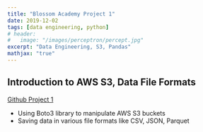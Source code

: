 ```yaml
---
title: "Blossom Academy Project 1"
date: 2019-12-02
tags: [data engineering, python]
# header:
#   image: "/images/perceptron/percept.jpg"
excerpt: "Data Engineering, S3, Pandas"
mathjax: "true"
---
```


## Introduction to AWS S3, Data File Formats

[Github Project 1](https://github.com/ganzaro/bloss-data-eng/tree/master/l1-aws-pandas-datafmt)

- Using Boto3 library to manipulate AWS S3 buckets
- Saving data in various file formats like CSV, JSON, Parquet



